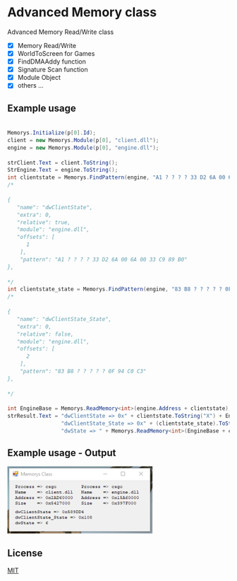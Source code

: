 # Advanced Memory class

Advanced Memory Read/Write class

  - [x] Memory Read/Write
  - [x] WorldToScreen for Games
  - [x] FindDMAAddy function
  - [x] Signature Scan function
  - [x] Module Object
  - [x] others ...

## Example usage

```csharp

Memorys.Initialize(p[0].Id);
client = new Memorys.Module(p[0], "client.dll");
engine = new Memorys.Module(p[0], "engine.dll");

strClient.Text = client.ToString();
StrEngine.Text = engine.ToString();
int clientstate = Memorys.FindPattern(engine, "A1 ? ? ? ? 33 D2 6A 00 6A 00 33 C9 89 B0", 1, 0, true);
/*
                 
{
   "name": "dwClientState",
   "extra": 0,
   "relative": true,
   "module": "engine.dll",
   "offsets": [
      1
    ],
    "pattern": "A1 ? ? ? ? 33 D2 6A 00 6A 00 33 C9 89 B0"
},
                 
*/
int clientstate_state = Memorys.FindPattern(engine, "83 B8 ? ? ? ? ? 0F 94 C0 C3", 2, 0, false);
/*

{
   "name": "dwClientState_State",
   "extra": 0,
   "relative": false,
   "module": "engine.dll",
   "offsets": [
      2
    ],
    "pattern": "83 B8 ? ? ? ? ? 0F 94 C0 C3"
},

*/

int EngineBase = Memorys.ReadMemory<int>(engine.Address + clientstate);
strResult.Text = "dwClientState => 0x" + clientstate.ToString("X") + Environment.NewLine +
                 "dwClientState_State => 0x" + (clientstate_state).ToString("X") + Environment.NewLine +
                 "dwState => " + Memorys.ReadMemory<int>(EngineBase + clientstate_state).ToString();

```

## Example usage - Output
![alt text](https://github.com/Lufzy/Advanced-Memory/blob/master/example_output.PNG?raw=true)

## License
[MIT](https://choosealicense.com/licenses/mit/)

